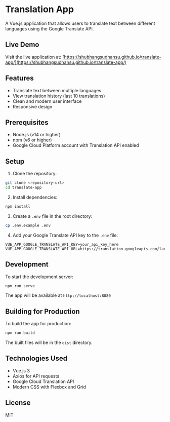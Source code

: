 # Translation App

A Vue.js application that allows users to translate text between different languages using the Google Translate API.

## Live Demo
Visit the live application at: [https://shubhangsudhansu.github.io/translate-app/](https://shubhangsudhansu.github.io/translate-app/)

## Features

- Translate text between multiple languages
- View translation history (last 10 translations)
- Clean and modern user interface
- Responsive design

## Prerequisites

- Node.js (v14 or higher)
- npm (v6 or higher)
- Google Cloud Platform account with Translation API enabled

## Setup

1. Clone the repository:
```bash
git clone <repository-url>
cd translate-app
```

2. Install dependencies:
```bash
npm install
```

3. Create a `.env` file in the root directory:
```bash
cp .env.example .env
```

4. Add your Google Translate API key to the `.env` file:
```
VUE_APP_GOOGLE_TRANSLATE_API_KEY=your_api_key_here
VUE_APP_GOOGLE_TRANSLATE_API_URL=https://translation.googleapis.com/language/translate/v2
```

## Development

To start the development server:
```bash
npm run serve
```

The app will be available at `http://localhost:8080`

## Building for Production

To build the app for production:
```bash
npm run build
```

The built files will be in the `dist` directory.

## Technologies Used

- Vue.js 3
- Axios for API requests
- Google Cloud Translation API
- Modern CSS with Flexbox and Grid

## License

MIT 